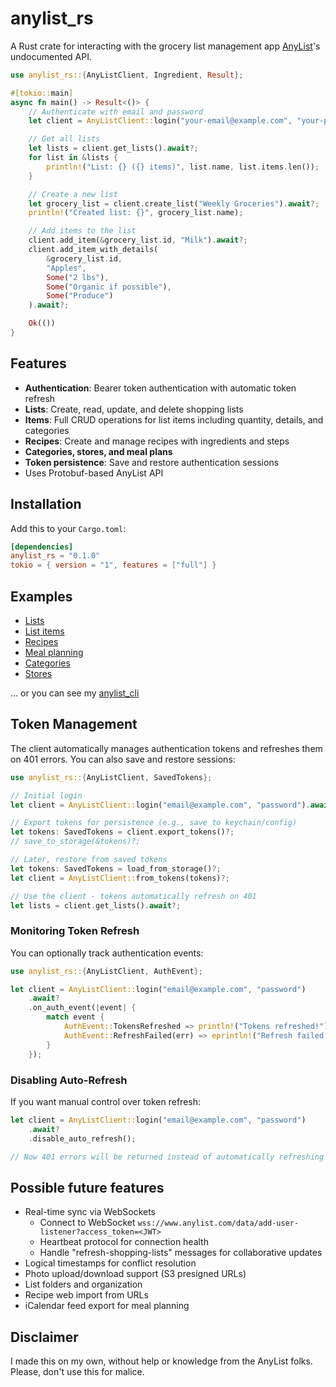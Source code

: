 # anylist_rs

A Rust crate for interacting with the grocery list management app
[AnyList](https://www.anylist.com/)'s undocumented API.

```rust
use anylist_rs::{AnyListClient, Ingredient, Result};

#[tokio::main]
async fn main() -> Result<()> {
    // Authenticate with email and password
    let client = AnyListClient::login("your-email@example.com", "your-password").await?;

    // Get all lists
    let lists = client.get_lists().await?;
    for list in &lists {
        println!("List: {} ({} items)", list.name, list.items.len());
    }

    // Create a new list
    let grocery_list = client.create_list("Weekly Groceries").await?;
    println!("Created list: {}", grocery_list.name);

    // Add items to the list
    client.add_item(&grocery_list.id, "Milk").await?;
    client.add_item_with_details(
        &grocery_list.id,
        "Apples",
        Some("2 lbs"),
        Some("Organic if possible"),
        Some("Produce")
    ).await?;

    Ok(())
}
```

## Features

- **Authentication**: Bearer token authentication with automatic token refresh
- **Lists**: Create, read, update, and delete shopping lists
- **Items**: Full CRUD operations for list items including quantity,
  details, and categories
- **Recipes**: Create and manage recipes with ingredients and steps
- **Categories, stores, and meal plans**
- **Token persistence**: Save and restore authentication sessions
- Uses Protobuf-based AnyList API

## Installation

Add this to your `Cargo.toml`:

```toml
[dependencies]
anylist_rs = "0.1.0"
tokio = { version = "1", features = ["full"] }
```

## Examples

- [Lists](./docs/examples/lists.rs)
- [List items](./docs/examples/list_items.rs)
- [Recipes](./docs/examples/recipes.rs)
- [Meal planning](./docs/examples/meal_planning.rs)
- [Categories](./docs/examples/categories.rs)
- [Stores](./docs/examples/stores.rs)

... or you can see my [anylist_cli](https://github.com/phildenhoff/anylist_cli)

## Token Management

The client automatically manages authentication tokens and refreshes them on 401 errors. You can also save and restore sessions:

```rust
use anylist_rs::{AnyListClient, SavedTokens};

// Initial login
let client = AnyListClient::login("email@example.com", "password").await?;

// Export tokens for persistence (e.g., save to keychain/config)
let tokens: SavedTokens = client.export_tokens()?;
// save_to_storage(&tokens)?;

// Later, restore from saved tokens
let tokens: SavedTokens = load_from_storage()?;
let client = AnyListClient::from_tokens(tokens)?;

// Use the client - tokens automatically refresh on 401
let lists = client.get_lists().await?;
```

### Monitoring Token Refresh

You can optionally track authentication events:

```rust
use anylist_rs::{AnyListClient, AuthEvent};

let client = AnyListClient::login("email@example.com", "password")
    .await?
    .on_auth_event(|event| {
        match event {
            AuthEvent::TokensRefreshed => println!("Tokens refreshed!"),
            AuthEvent::RefreshFailed(err) => eprintln!("Refresh failed: {}", err),
        }
    });
```

### Disabling Auto-Refresh

If you want manual control over token refresh:

```rust
let client = AnyListClient::login("email@example.com", "password")
    .await?
    .disable_auto_refresh();

// Now 401 errors will be returned instead of automatically refreshing
```

## Possible future features

- Real-time sync via WebSockets
  - Connect to WebSocket `wss://www.anylist.com/data/add-user-listener?access_token=<JWT>`
  - Heartbeat protocol for connection health
  - Handle "refresh-shopping-lists" messages for collaborative updates
- Logical timestamps for conflict resolution
- Photo upload/download support (S3 presigned URLs)
- List folders and organization
- Recipe web import from URLs
- iCalendar feed export for meal planning


## Disclaimer

I made this on my own, without help or knowledge from the AnyList folks.
Please, don't use this for malice.
